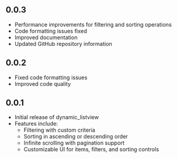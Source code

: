 ## 0.0.3

* Performance improvements for filtering and sorting operations
* Code formatting issues fixed
* Improved documentation
* Updated GitHub repository information

## 0.0.2

* Fixed code formatting issues
* Improved code quality

## 0.0.1

* Initial release of dynamic_listview
* Features include:
  * Filtering with custom criteria
  * Sorting in ascending or descending order
  * Infinite scrolling with pagination support
  * Customizable UI for items, filters, and sorting controls

